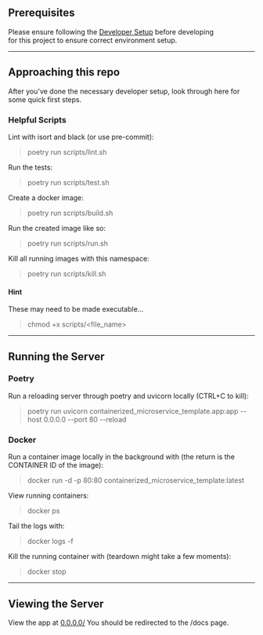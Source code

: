 ## Prerequisites

Please ensure following the [Developer Setup](guides/developer_setup.md) before developing \
for this project to ensure correct environment setup.

---
## Approaching this repo

After you've done the necessary developer setup, look through here for some quick first steps.

### Helpful Scripts
Lint with isort and black (or use pre-commit):
> poetry run scripts/lint.sh

Run the tests:
> poetry run scripts/test.sh

Create a docker image:
> poetry run scripts/build.sh

Run the created image like so:
> poetry run scripts/run.sh

Kill all running images with this namespace:
> poetry run scripts/kill.sh


#### Hint
These may need to be made executable...
> chmod +x scripts/<file_name>

---
## Running the Server

### Poetry

Run a reloading server through poetry and uvicorn locally (CTRL+C to kill):
> poetry run uvicorn containerized_microservice_template.app:app  --host 0.0.0.0 --port 80 --reload

### Docker

Run a container image locally in the background with (the return is the CONTAINER ID of the image):
> docker run -d -p 80:80 containerized_microservice_template:latest

View running containers:
> docker ps

Tail the logs with:
> docker logs <CONTAINER ID> -f

Kill the running container with (teardown might take a few moments):
> docker stop <CONTAINER ID>

---
## Viewing the Server

View the app at [0.0.0.0/](0.0.0.0/)
You should be redirected to the /docs page.
